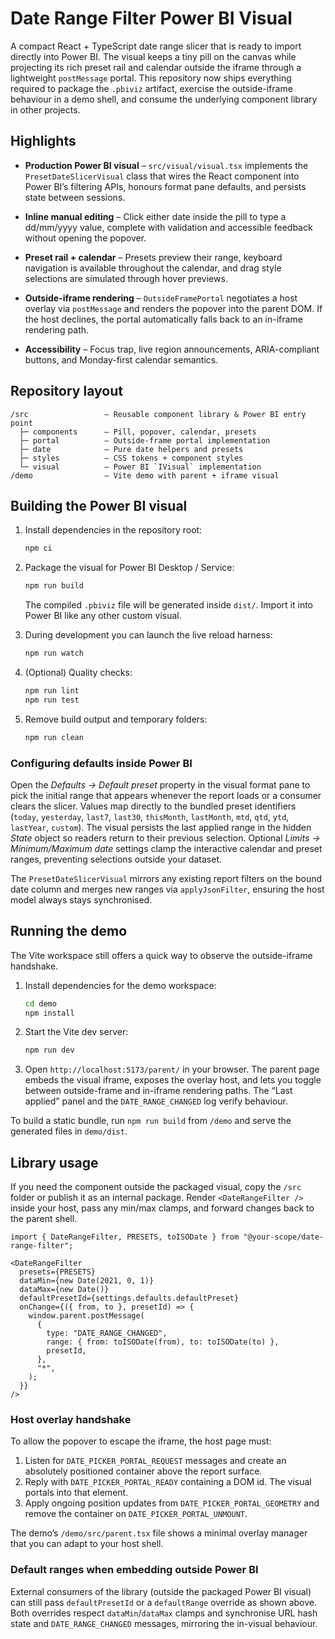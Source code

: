 
# Date Range Filter Power BI Visual

A compact React + TypeScript date range slicer that is ready to import directly into Power BI. The visual keeps a tiny pill on
the canvas while projecting its rich preset rail and calendar outside the iframe through a lightweight `postMessage` portal.
This repository now ships everything required to package the `.pbiviz` artifact, exercise the outside-iframe behaviour in a
demo shell, and consume the underlying component library in other projects.

## Highlights

- **Production Power BI visual** – `src/visual/visual.tsx` implements the `PresetDateSlicerVisual` class that wires the
  React component into Power BI’s filtering APIs, honours format pane defaults, and persists state between sessions.
- **Inline manual editing** – Click either date inside the pill to type a dd/mm/yyyy value, complete with validation and
  accessible feedback without opening the popover.
- **Preset rail + calendar** – Presets preview their range, keyboard navigation is available throughout the calendar, and drag
  style selections are simulated through hover previews.
- **Outside-iframe rendering** – `OutsideFramePortal` negotiates a host overlay via `postMessage` and renders the popover into
  the parent DOM. If the host declines, the portal automatically falls back to an in-iframe rendering path.

- **Accessibility** – Focus trap, live region announcements, ARIA-compliant buttons, and Monday-first calendar semantics.

## Repository layout

```
/src                 – Reusable component library & Power BI entry point
  ├─ components      – Pill, popover, calendar, presets
  ├─ portal          – Outside-frame portal implementation
  ├─ date            – Pure date helpers and presets
  ├─ styles          – CSS tokens + component styles
  └─ visual          – Power BI `IVisual` implementation
/demo                – Vite demo with parent + iframe visual
```

## Building the Power BI visual

1. Install dependencies in the repository root:

   ```bash
   npm ci
   ```

2. Package the visual for Power BI Desktop / Service:

   ```bash
   npm run build
   ```

   The compiled `.pbiviz` file will be generated inside `dist/`. Import it into Power BI like any other custom visual.

3. During development you can launch the live reload harness:

   ```bash
   npm run watch
   ```

4. (Optional) Quality checks:

   ```bash
   npm run lint
   npm run test
   ```

5. Remove build output and temporary folders:

   ```bash
   npm run clean
   ```

### Configuring defaults inside Power BI

Open the *Defaults → Default preset* property in the visual format pane to pick the initial range that appears whenever the
report loads or a consumer clears the slicer. Values map directly to the bundled preset identifiers (`today`, `yesterday`,
`last7`, `last30`, `thisMonth`, `lastMonth`, `mtd`, `qtd`, `ytd`, `lastYear`, `custom`). The visual persists the last applied
range in the hidden *State* object so readers return to their previous selection. Optional *Limits → Minimum/Maximum date*
settings clamp the interactive calendar and preset ranges, preventing selections outside your dataset.

The `PresetDateSlicerVisual` mirrors any existing report filters on the bound date column and merges new ranges via
`applyJsonFilter`, ensuring the host model always stays synchronised.

## Running the demo

The Vite workspace still offers a quick way to observe the outside-iframe handshake.

1. Install dependencies for the demo workspace:

   ```bash
   cd demo
   npm install
   ```

2. Start the Vite dev server:

   ```bash
   npm run dev
   ```

3. Open `http://localhost:5173/parent/` in your browser. The parent page embeds the visual iframe, exposes the overlay host,
   and lets you toggle between outside-frame and in-iframe rendering paths. The “Last applied” panel and the
   `DATE_RANGE_CHANGED` log verify behaviour.

To build a static bundle, run `npm run build` from `/demo` and serve the generated files in `demo/dist`.

## Library usage

If you need the component outside the packaged visual, copy the `/src` folder or publish it as an internal package. Render
`<DateRangeFilter />` inside your host, pass any min/max clamps, and forward changes back to the parent shell.

```tsx
import { DateRangeFilter, PRESETS, toISODate } from "@your-scope/date-range-filter";

<DateRangeFilter
  presets={PRESETS}
  dataMin={new Date(2021, 0, 1)}
  dataMax={new Date()}
  defaultPresetId={settings.defaults.defaultPreset}
  onChange={({ from, to }, presetId) => {
    window.parent.postMessage(
      {
        type: "DATE_RANGE_CHANGED",
        range: { from: toISODate(from), to: toISODate(to) },
        presetId,
      },
      "*",
    );
  }}
/>
```

### Host overlay handshake

To allow the popover to escape the iframe, the host page must:

1. Listen for `DATE_PICKER_PORTAL_REQUEST` messages and create an absolutely positioned container above the report surface.
2. Reply with `DATE_PICKER_PORTAL_READY` containing a DOM id. The visual portals into that element.
3. Apply ongoing position updates from `DATE_PICKER_PORTAL_GEOMETRY` and remove the container on
   `DATE_PICKER_PORTAL_UNMOUNT`.

The demo’s `/demo/src/parent.tsx` file shows a minimal overlay manager that you can adapt to your host shell.

### Default ranges when embedding outside Power BI

External consumers of the library (outside the packaged Power BI visual) can still pass `defaultPresetId` or a `defaultRange`
override as shown above. Both overrides respect `dataMin`/`dataMax` clamps and synchronise URL hash state and
`DATE_RANGE_CHANGED` messages, mirroring the in-visual behaviour.
